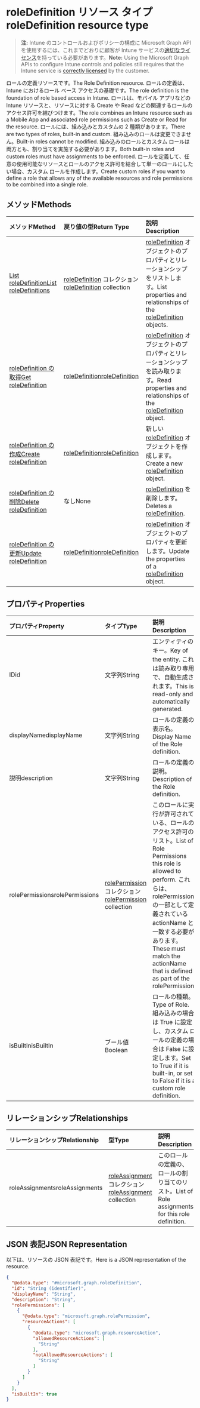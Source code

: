 # <a name="roledefinition-resource-type"></a><span data-ttu-id="13e1f-101">roleDefinition リソース タイプ</span><span class="sxs-lookup"><span data-stu-id="13e1f-101">roleDefinition resource type</span></span>

> <span data-ttu-id="13e1f-102">**注:** Intune のコントロールおよびポリシーの構成に Microsoft Graph API を使用するには、これまでどおりに顧客が Intune サービスの[適切なライセンス](https://go.microsoft.com/fwlink/?linkid=839381)を持っている必要があります。</span><span class="sxs-lookup"><span data-stu-id="13e1f-102">**Note:** Using the Microsoft Graph APIs to configure Intune controls and policies still requires that the Intune service is [correctly licensed](https://go.microsoft.com/fwlink/?linkid=839381) by the customer.</span></span>

<span data-ttu-id="13e1f-103">ロールの定義リソースです。</span><span class="sxs-lookup"><span data-stu-id="13e1f-103">The Role Definition resource.</span></span> <span data-ttu-id="13e1f-104">ロールの定義は、Intune におけるロール ベース アクセスの基礎です。</span><span class="sxs-lookup"><span data-stu-id="13e1f-104">The role definition is the foundation of role based access in Intune.</span></span> <span data-ttu-id="13e1f-105">ロールは、モバイル アプリなどの Intune リソースと、リソースに対する Create や Read などの関連するロールのアクセス許可を結びつけます。</span><span class="sxs-lookup"><span data-stu-id="13e1f-105">The role combines an Intune resource such as a Mobile App and associated role permissions such as Create or Read for the resource.</span></span> <span data-ttu-id="13e1f-106">ロールには、組み込みとカスタムの 2 種類があります。</span><span class="sxs-lookup"><span data-stu-id="13e1f-106">There are two types of roles, built-in and custom.</span></span> <span data-ttu-id="13e1f-107">組み込みのロールは変更できません。</span><span class="sxs-lookup"><span data-stu-id="13e1f-107">Built-in roles cannot be modified.</span></span> <span data-ttu-id="13e1f-108">組み込みのロールとカスタム ロールは両方とも、割り当てを実施する必要があります。</span><span class="sxs-lookup"><span data-stu-id="13e1f-108">Both built-in roles and custom roles must have assignments to be enforced.</span></span> <span data-ttu-id="13e1f-109">ロールを定義して、任意の使用可能なリソースとロールのアクセス許可を結合して単一のロールにしたい場合、カスタム ロールを作成します。</span><span class="sxs-lookup"><span data-stu-id="13e1f-109">Create custom roles if you want to define a role that allows any of the available resources and role permissions to be combined into a single role.</span></span>
## <a name="methods"></a><span data-ttu-id="13e1f-110">メソッド</span><span class="sxs-lookup"><span data-stu-id="13e1f-110">Methods</span></span>
|<span data-ttu-id="13e1f-111">メソッド</span><span class="sxs-lookup"><span data-stu-id="13e1f-111">Method</span></span>|<span data-ttu-id="13e1f-112">戻り値の型</span><span class="sxs-lookup"><span data-stu-id="13e1f-112">Return Type</span></span>|<span data-ttu-id="13e1f-113">説明</span><span class="sxs-lookup"><span data-stu-id="13e1f-113">Description</span></span>|
|:---|:---|:---|
|[<span data-ttu-id="13e1f-114">List roleDefinition</span><span class="sxs-lookup"><span data-stu-id="13e1f-114">List roleDefinitions</span></span>](../api/intune_rbac_roledefinition_list.md)|<span data-ttu-id="13e1f-115">[roleDefinition](../resources/intune_rbac_roledefinition.md) コレクション</span><span class="sxs-lookup"><span data-stu-id="13e1f-115">[roleDefinition](../resources/intune_rbac_roledefinition.md) collection</span></span>|<span data-ttu-id="13e1f-116">[roleDefinition](../resources/intune_rbac_roledefinition.md) オブジェクトのプロパティとリレーションシップをリストします。</span><span class="sxs-lookup"><span data-stu-id="13e1f-116">List properties and relationships of the [roleDefinition](../resources/intune_rbac_roledefinition.md) objects.</span></span>|
|[<span data-ttu-id="13e1f-117">roleDefinition の取得</span><span class="sxs-lookup"><span data-stu-id="13e1f-117">Get roleDefinition</span></span>](../api/intune_rbac_roledefinition_get.md)|[<span data-ttu-id="13e1f-118">roleDefinition</span><span class="sxs-lookup"><span data-stu-id="13e1f-118">roleDefinition</span></span>](../resources/intune_rbac_roledefinition.md)|<span data-ttu-id="13e1f-119">[roleDefinition](../resources/intune_rbac_roledefinition.md) オブジェクトのプロパティとリレーションシップを読み取ります。</span><span class="sxs-lookup"><span data-stu-id="13e1f-119">Read properties and relationships of the [roleDefinition](../resources/intune_rbac_roledefinition.md) object.</span></span>|
|[<span data-ttu-id="13e1f-120">roleDefinition の作成</span><span class="sxs-lookup"><span data-stu-id="13e1f-120">Create roleDefinition</span></span>](../api/intune_rbac_roledefinition_create.md)|[<span data-ttu-id="13e1f-121">roleDefinition</span><span class="sxs-lookup"><span data-stu-id="13e1f-121">roleDefinition</span></span>](../resources/intune_rbac_roledefinition.md)|<span data-ttu-id="13e1f-122">新しい [roleDefinition](../resources/intune_rbac_roledefinition.md) オブジェクトを作成します。</span><span class="sxs-lookup"><span data-stu-id="13e1f-122">Create a new [roleDefinition](../resources/intune_rbac_roledefinition.md) object.</span></span>|
|[<span data-ttu-id="13e1f-123">roleDefinition の削除</span><span class="sxs-lookup"><span data-stu-id="13e1f-123">Delete roleDefinition</span></span>](../api/intune_rbac_roledefinition_delete.md)|<span data-ttu-id="13e1f-124">なし</span><span class="sxs-lookup"><span data-stu-id="13e1f-124">None</span></span>|<span data-ttu-id="13e1f-125">[roleDefinition](../resources/intune_rbac_roledefinition.md) を削除します。</span><span class="sxs-lookup"><span data-stu-id="13e1f-125">Deletes a [roleDefinition](../resources/intune_rbac_roledefinition.md).</span></span>|
|[<span data-ttu-id="13e1f-126">roleDefinition の更新</span><span class="sxs-lookup"><span data-stu-id="13e1f-126">Update roleDefinition</span></span>](../api/intune_rbac_roledefinition_update.md)|[<span data-ttu-id="13e1f-127">roleDefinition</span><span class="sxs-lookup"><span data-stu-id="13e1f-127">roleDefinition</span></span>](../resources/intune_rbac_roledefinition.md)|<span data-ttu-id="13e1f-128">[roleDefinition](../resources/intune_rbac_roledefinition.md) オブジェクトのプロパティを更新します。</span><span class="sxs-lookup"><span data-stu-id="13e1f-128">Update the properties of a [roleDefinition](../resources/intune_rbac_roledefinition.md) object.</span></span>|

## <a name="properties"></a><span data-ttu-id="13e1f-129">プロパティ</span><span class="sxs-lookup"><span data-stu-id="13e1f-129">Properties</span></span>
|<span data-ttu-id="13e1f-130">プロパティ</span><span class="sxs-lookup"><span data-stu-id="13e1f-130">Property</span></span>|<span data-ttu-id="13e1f-131">タイプ</span><span class="sxs-lookup"><span data-stu-id="13e1f-131">Type</span></span>|<span data-ttu-id="13e1f-132">説明</span><span class="sxs-lookup"><span data-stu-id="13e1f-132">Description</span></span>|
|:---|:---|:---|
|<span data-ttu-id="13e1f-133">ID</span><span class="sxs-lookup"><span data-stu-id="13e1f-133">id</span></span>|<span data-ttu-id="13e1f-134">文字列</span><span class="sxs-lookup"><span data-stu-id="13e1f-134">String</span></span>|<span data-ttu-id="13e1f-135">エンティティのキー。</span><span class="sxs-lookup"><span data-stu-id="13e1f-135">Key of the entity.</span></span> <span data-ttu-id="13e1f-136">これは読み取り専用で、自動生成されます。</span><span class="sxs-lookup"><span data-stu-id="13e1f-136">This is read-only and automatically generated.</span></span>|
|<span data-ttu-id="13e1f-137">displayName</span><span class="sxs-lookup"><span data-stu-id="13e1f-137">displayName</span></span>|<span data-ttu-id="13e1f-138">文字列</span><span class="sxs-lookup"><span data-stu-id="13e1f-138">String</span></span>|<span data-ttu-id="13e1f-139">ロールの定義の表示名。</span><span class="sxs-lookup"><span data-stu-id="13e1f-139">Display Name of the Role definition.</span></span>|
|<span data-ttu-id="13e1f-140">説明</span><span class="sxs-lookup"><span data-stu-id="13e1f-140">description</span></span>|<span data-ttu-id="13e1f-141">文字列</span><span class="sxs-lookup"><span data-stu-id="13e1f-141">String</span></span>|<span data-ttu-id="13e1f-142">ロールの定義の説明。</span><span class="sxs-lookup"><span data-stu-id="13e1f-142">Description of the Role definition.</span></span>|
|<span data-ttu-id="13e1f-143">rolePermissions</span><span class="sxs-lookup"><span data-stu-id="13e1f-143">rolePermissions</span></span>|<span data-ttu-id="13e1f-144">[rolePermission](../resources/intune_rbac_rolepermission.md) コレクション</span><span class="sxs-lookup"><span data-stu-id="13e1f-144">[rolePermission](../resources/intune_rbac_rolepermission.md) collection</span></span>|<span data-ttu-id="13e1f-145">このロールに実行が許可されている、ロールのアクセス許可のリスト。</span><span class="sxs-lookup"><span data-stu-id="13e1f-145">List of Role Permissions this role is allowed to perform.</span></span> <span data-ttu-id="13e1f-146">これらは、rolePermission の一部として定義されている actionName と一致する必要があります。</span><span class="sxs-lookup"><span data-stu-id="13e1f-146">These must match the actionName that is defined as part of the rolePermission.</span></span>|
|<span data-ttu-id="13e1f-147">isBuiltIn</span><span class="sxs-lookup"><span data-stu-id="13e1f-147">isBuiltIn</span></span>|<span data-ttu-id="13e1f-148">ブール値</span><span class="sxs-lookup"><span data-stu-id="13e1f-148">Boolean</span></span>|<span data-ttu-id="13e1f-149">ロールの種類。</span><span class="sxs-lookup"><span data-stu-id="13e1f-149">Type of Role.</span></span> <span data-ttu-id="13e1f-150">組み込みの場合は True に設定し、カスタム ロールの定義の場合は False に設定します。</span><span class="sxs-lookup"><span data-stu-id="13e1f-150">Set to True if it is built-in, or set to False if it is a custom role definition.</span></span>|

## <a name="relationships"></a><span data-ttu-id="13e1f-151">リレーションシップ</span><span class="sxs-lookup"><span data-stu-id="13e1f-151">Relationships</span></span>
|<span data-ttu-id="13e1f-152">リレーションシップ</span><span class="sxs-lookup"><span data-stu-id="13e1f-152">Relationship</span></span>|<span data-ttu-id="13e1f-153">型</span><span class="sxs-lookup"><span data-stu-id="13e1f-153">Type</span></span>|<span data-ttu-id="13e1f-154">説明</span><span class="sxs-lookup"><span data-stu-id="13e1f-154">Description</span></span>|
|:---|:---|:---|
|<span data-ttu-id="13e1f-155">roleAssignments</span><span class="sxs-lookup"><span data-stu-id="13e1f-155">roleAssignments</span></span>|<span data-ttu-id="13e1f-156">[roleAssignment](../resources/intune_rbac_roleassignment.md) コレクション</span><span class="sxs-lookup"><span data-stu-id="13e1f-156">[roleAssignment](../resources/intune_rbac_roleassignment.md) collection</span></span>|<span data-ttu-id="13e1f-157">このロールの定義の、ロールの割り当てのリスト。</span><span class="sxs-lookup"><span data-stu-id="13e1f-157">List of Role assignments for this role definition.</span></span>|

## <a name="json-representation"></a><span data-ttu-id="13e1f-158">JSON 表記</span><span class="sxs-lookup"><span data-stu-id="13e1f-158">JSON Representation</span></span>
<span data-ttu-id="13e1f-159">以下は、リソースの JSON 表記です。</span><span class="sxs-lookup"><span data-stu-id="13e1f-159">Here is a JSON representation of the resource.</span></span>
<!--{
  "blockType": "resource",
  "baseType": "microsoft.graph.entity",
  "keyProperty": "id",
  "@odata.type": "microsoft.graph.roleDefinition"
}-->
``` json
{
  "@odata.type": "#microsoft.graph.roleDefinition",
  "id": "String (identifier)",
  "displayName": "String",
  "description": "String",
  "rolePermissions": [
    {
      "@odata.type": "microsoft.graph.rolePermission",
      "resourceActions": [
        {
          "@odata.type": "microsoft.graph.resourceAction",
          "allowedResourceActions": [
            "String"
          ],
          "notAllowedResourceActions": [
            "String"
          ]
        }
      ]
    }
  ],
  "isBuiltIn": true
}
```









